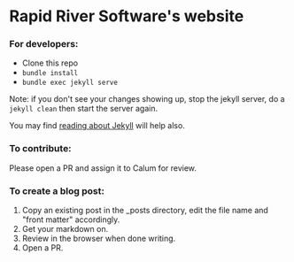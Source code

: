 Rapid River Software's website
====================

### For developers:

- Clone this repo
- `bundle install`
- `bundle exec jekyll serve`

Note: if you don't see your changes showing up, stop the jekyll server, do a `jekyll clean` then start the server again.

You may find [reading about Jekyll](https://jekyllrb.com) will help also.

### To contribute:

Please open a PR and assign it to Calum for review.

### To create a blog post:

1. Copy an existing post in the _posts directory, edit the file name and "front matter" accordingly.
2. Get your markdown on.
3. Review in the browser when done writing.
4. Open a PR.
